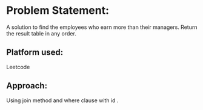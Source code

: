 # Problem Statement:
 A solution to find the employees who earn more than their managers.
Return the result table in any order.

## Platform used:
Leetcode

## Approach:
Using join method and where clause with id .
